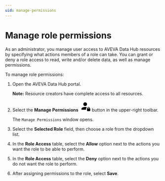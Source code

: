 ```yaml
---
uid: manage-permissions
---
```


# Manage role permissions

As an administrator, you manage user access to AVEVA Data Hub resources by specifying what actions members of a role can take. You can grant or deny a role access to read, write and/or delete data, as well as manage permissions.

To manage role permissions:

1. Open the AVEVA Data Hub portal.
 
   **Note:** Resource creators have complete access to all resources.   

1. Select the **Manage Permissions** ![](../../_icons/default/account-lock.svg) button in the upper-right toolbar. 

   The `Manage Permissions` window opens.

1. Select the **Selected Role** field, then choose a role from the dropdown list. 

1. In the **Role Access** table, select the **Allow** option next to the actions you want the role to be able to perform.
 
1. In the **Role Access** table, select the **Deny** option next to the actions you do not want the role to perform.

1. After assigning permissions to the role, select **Save**.
  